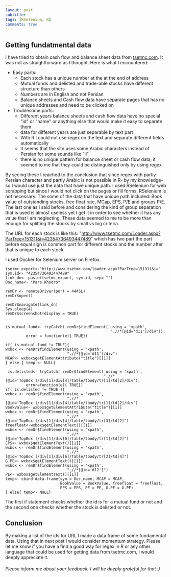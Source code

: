 ```yaml
---
layout: post
subtitle: 
tags: [RSelenium, R]
comments: true
---
```





Getting fundatmental data
-------------------------

I have tried to obtain cash flow and balance sheet data from
[tsetmc.com](http://www.tsetmc.com). It was not as straightforward as I
thought. Here is what I encountered:

-   Easy parts:
    -   Each stock has a unique number at the at the end of address
    -   Mutual funds and delisted and trade-able stocks have different
        structure than others
    -   Numbers are in English and not Persian
    -   Balance sheets and Cash flow data have separate pages that has
        no unique addresses and need to be clicked on
-   Troublesome parts:
    -   Different years balance sheets and cash flow data have no
        special "id" or "name" or anything else that would make it easy
        to separate them
    -   data for different years are just separable by text part
    -   With R I could not use regex on the text and separate different
        fields automatically
    -   It seems that the site uses some Arabic characters instead of
        Persian for some sounds like "ii"
    -   there is no unique pattern for balance sheet or cash flow data,
        it seemed to me that they could be distinguished only by using
        regex

By seeing these I reached to the conclusion that since regex with partly
Persian character and partly Arabic is not possible in R- by my
knowledge- so I would use just the data that have unique path. I used
RSelenium for web scrapping but since I would not click on the pages or
fill forms, RSelenium is not necessary. The some of the data that have
unique path included: Book value of outstanding stocks, free float rate,
MCap, EPS, P/E and groups P/E. The last one as I said before and
considering the kind of group separation that is used is almost useless
yet I get it in order to see whether it has any value that I am
neglecting. These data seemed to me to be more than enough for splitting
the stocks by small vs big criteria.

The URL for each stock is like this:
"<http://www.tsetmc.com/Loader.aspx?ParTree=151311&i=42354736493447489>"
which has two part the part before equal sign is common part for
different stocks and the number after that is unique to each stock.

I used Docker for Selenium server on Firefox.

    tsetmc_export<-"http://www.tsetmc.com/loader.aspx?ParTree=151311&i="
    sym.id<- "42354736493447489"
    link_dn<- paste(tsetmc_export, sym.id, sep= "")
    Doc_name<- "Pars.Khodro"

    remDr <- remoteDriver(port = 4445L)
    remDr$open()
     
    remDr$navigate(link_dn)
    Sys.sleep(4)   
    remDr$screenshot(display = TRUE)


    is.mutual.fund<- tryCatch( remDr$findElement( using = 'xpath',
                                                  ".//*[@id='d11']/div")),
             error = function(e){ TRUE})

    if( is.mutual.fund != TRUE){
    wxbox <- remDr$findElement(using = 'xpath',
                               ".//*[@id='d11']/div")
    MCAP<- wxbox$getElementAttribute("title")[[1]]
    } else { temp <- NULL}

     is.delisted<- tryCatch( remDr$findElement( using = 'xpath',
                                               ".//*[@id='TopBox']/div[1]/div[4]/table/tbody/tr[1]/td[2]/div"),
             error=function(e){ TRUE})
    if( is.delisted != TRUE ){
    wxbox <- remDr$findElement(using = 'xpath',
                               ".//*[@id='TopBox']/div[1]/div[4]/table/tbody/tr[1]/td[2]/div")
    BookValue<- wxbox$getElementAttribute("title")[[1]]
    wxbox <- remDr$findElement(using = 'xpath',
                               ".//*[@id='TopBox']/div[1]/div[4]/table/tbody/tr[3]/td[2]")
    freefloat<-wxbox$getElementText()[[1]]
    wxbox <- remDr$findElement(using = 'xpath',
                               ".//*[@id='TopBox']/div[1]/div[6]/table/tbody/tr[1]/td[2]")
    EPS<- wxbox$getElementText()[[1]]
    wxbox <- remDr$findElement(using = 'xpath',
                               ".//*[@id='TopBox']/div[1]/div[6]/table/tbody/tr[2]/td[4]")
    G.PE<- wxbox$getElementText()[[1]]
    wxbox <- remDr$findElement(using = 'xpath',
                               ".//*[@id='d12']")
    PE<- wxbox$getElementText()[[1]]
    temp<- cbind.data.frame(sym = Doc_name, MCAP = MCAP,
                            BookValue = BookValue, freefloat = freefloat,
                            EPS = EPS, PE = PE, G.PE = G.PE)
    } else{ temp<- NULL}

The first if statement checks whether the id is for a mutual fund or not
and the second one checks whether the stock is delisted or not.

Conclusion
----------

By making a list of the ids for URL I made a data frame of some
fundamental data. Using that in next post I would consider momentum
strategy. Please let me know if you have a find a good way for regex in
R or any other language that could be used for getting data from
tsetmc.com, I would deeply appreciate it.

###### *Please inform me about your feedback, I will be deeply grateful for that :)*
